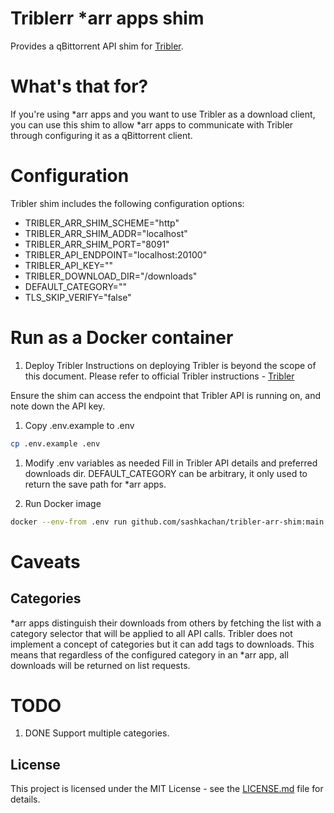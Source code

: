 # Triblerr \*arr apps shim

Provides a qBittorrent API shim for [Tribler](https://github.com/tribler/tribler).

# What's that for?

If you're using *arr apps and you want to use Tribler as a download client, you can use this shim to allow *arr apps to communicate with Tribler through configuring it as a qBittorrent client.

# Configuration

Tribler shim includes the following configuration options:

- TRIBLER_ARR_SHIM_SCHEME="http"
- TRIBLER_ARR_SHIM_ADDR="localhost"
- TRIBLER_ARR_SHIM_PORT="8091"
- TRIBLER_API_ENDPOINT="localhost:20100"
- TRIBLER_API_KEY=""
- TRIBLER_DOWNLOAD_DIR="/downloads"
- DEFAULT_CATEGORY=""
- TLS_SKIP_VERIFY="false"

# Run as a Docker container

1. Deploy Tribler
Instructions on deploying Tribler is beyond the scope of this document.
Please refer to official Tribler instructions - [Tribler](https://github.com/tribler/tribler)

Ensure the shim can access the endpoint that Tribler API is running on, and note down the API key.

1. Copy .env.example to .env

```bash
cp .env.example .env

```

1. Modify .env variables as needed
Fill in Tribler API details and preferred downloads dir.
DEFAULT_CATEGORY can be arbitrary, it only used to return the save path for *arr apps.


1. Run Docker image
```bash
docker --env-from .env run github.com/sashkachan/tribler-arr-shim:main
```

# Caveats
## Categories
*arr apps distinguish their downloads from others by fetching the list with a category selector that will be applied to all API calls.
Tribler does not implement a concept of categories but it can add tags to downloads.
This means that regardless of the configured category in an *arr app, all downloads will be returned on list requests. 

# TODO
1. DONE Support multiple categories. 

## License

This project is licensed under the MIT License - see the [LICENSE.md](LICENSE.md) file for details.
